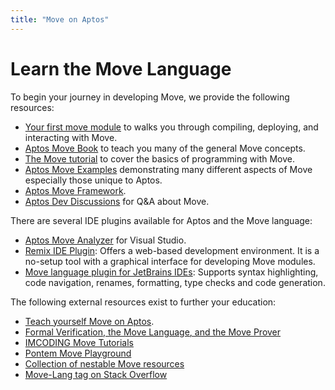 ```yaml
---
title: "Move on Aptos"
---
```


# Learn the Move Language

To begin your journey in developing Move, we provide the following resources:

- [Your first move module](../tutorials/first-move-module.md) to walks you through compiling, deploying, and interacting with Move.
- [Aptos Move Book](./book/SUMMARY.md) to teach you many of the general Move concepts.
- [The Move tutorial](https://github.com/aptos-labs/aptos-core/tree/main/aptos-move/move-examples/move-tutorial) to cover the basics of programming with Move.
- [Aptos Move Examples](https://github.com/aptos-labs/aptos-core/tree/main/aptos-move/move-examples) demonstrating many different aspects of Move especially those unique to Aptos.
- [Aptos Move Framework](../reference/move.md).
- [Aptos Dev Discussions](https://github.com/aptos-labs/aptos-developer-discussions/discussions) for Q&A about Move.

There are several IDE plugins available for Aptos and the Move language:

- [Aptos Move Analyzer](https://marketplace.visualstudio.com/items?itemName=MoveBit.aptos-move-analyzer) for Visual Studio.
- [Remix IDE Plugin](../community/contributions/remix-ide-plugin.md): Offers a web-based development environment. It is a no-setup tool with a graphical interface for developing Move modules.
- [Move language plugin for JetBrains IDEs](https://plugins.jetbrains.com/plugin/14721-move-language): Supports syntax highlighting, code navigation, renames, formatting, type checks and code generation.

The following external resources exist to further your education:

- [Teach yourself Move on Aptos](https://github.com/econia-labs/teach-yourself-move).
- [Formal Verification, the Move Language, and the Move Prover](https://www.certik.com/resources/blog/2wSOZ3mC55AB6CYol6Q2rP-formal-verification-the-move-language-and-the-move-prover)
- [IMCODING Move Tutorials](https://www.imcoding.online/tutorials?tag=Aptos)
- [Pontem Move Playground](https://playground.pontem.network/)
- [Collection of nestable Move resources](https://github.com/taoheorg/taohe)
- [Move-Lang tag on Stack Overflow](https://stackoverflow.com/questions/tagged/move-lang)
